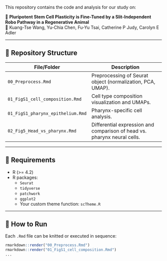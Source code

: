 
This repository contains the code and analysis for our study on:

📄 **Pluripotent Stem Cell Plasticity is Fine-Tuned by a Slit-Independent Robo Pathway in a Regenerative Animal**  
🧬 Kuang-Tse Wang, Yu-Chia Chen, Fu-Yu Tsai, Catherine P Judy, Carolyn E Adler

---

## 📁 Repository Structure

| File/Folder                      | Description |
|----------------------------------|-------------|
| `00_Preprocess.Rmd`              | Preprocessing of Seurat object (normalization, PCA, UMAP). |
| `01_FigS1_cell_composition.Rmd`  | Cell type composition visualization and UMAPs. |
| `01_FigS1_pharynx_epithelium.Rmd`| Pharynx-specific cell analysis. |
| `02_Fig5_Head_vs_pharynx.Rmd`    | Differential expression and comparison of head vs. pharynx neural cells. |

---

## 🔧 Requirements

- R (>= 4.2)
- R packages:
  - `Seurat`
  - `tidyverse`
  - `patchwork`
  - `ggplot2`
  - Your custom theme function: `scTheme.R`

---

## 🚀 How to Run

Each `.Rmd` file can be knitted or executed in sequence:

```r
rmarkdown::render("00_Preprocess.Rmd")
rmarkdown::render("01_FigS1_cell_composition.Rmd")
...
